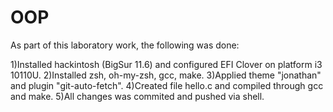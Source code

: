 # OOP
As part of this laboratory work, the following was done:

1)Installed hackintosh (BigSur 11.6) and configured EFI Clover on platform i3 10110U.
2)Installed zsh, oh-my-zsh, gcc, make.
3)Applied theme "jonathan" and plugin "git-auto-fetch".
4)Created file hello.c and compiled through gcc and make.
5)All changes was commited and pushed via shell.

